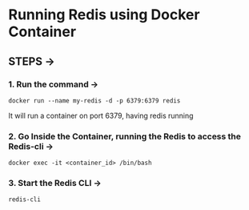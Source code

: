 # Running Redis using Docker Container

## STEPS ->

### 1. Run the command -> 
    docker run --name my-redis -d -p 6379:6379 redis
 It will run a container on port 6379, having redis running

### 2.  Go Inside the Container, running the Redis to access the Redis-cli ->
    docker exec -it <container_id> /bin/bash

### 3. Start the Redis CLI ->
    redis-cli

